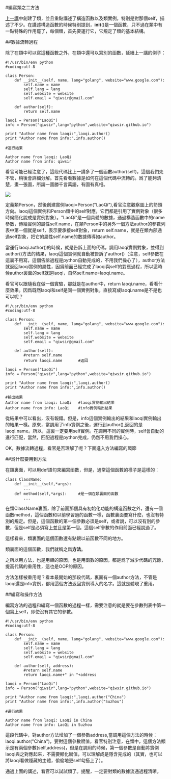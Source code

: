 #編寫類之二方法

[上一講](./217.md)中創建了類，並且重點講述了構造函數以及類實例，特別是對那個self，描述了不少。在講述構造函數的時候特別提到，__init__()是一個函數，只不過在類中有一點特殊的作用罷了，每個類，首先要運行它，它規定了類的基本結構。

##數據流轉過程

除了在類中可以寫這種函數之外，在類中還可以寫別的函數，延續上一講的例子：

	#!/usr/bin/env python
	#coding:utf-8

	class Person:
	    def __init__(self, name, lang="golang", website="www.google.com"):
	        self.name = name
	        self.lang = lang
	        self.website = website
	        self.email = "qiwsir@gmail.com"

	    def author(self):
	        return self.name

	laoqi = Person("LaoQi")
	info = Person("qiwsir",lang="python",website="qiwsir.github.io")

	print "Author name from laoqi:",laoqi.author()
	print "Author name from info:",info.author()

    #運行結果

	Author name from laoqi: LaoQi
	Author name from info: qiwsir

看官可能已經注意了，這段代碼比上一講多了一個函數author(self)，這個我們先不管，稍後會詳細分解。首先看看數據是如何在這個代碼中流轉的。爲了能夠清楚，畫一張圖，所謂一圖勝千言萬語，有圖有真相。

![](https://raw.githubusercontent.com/qiwsir/ITArticles/master/Pictures/21801.png)

定義類Person，然後創建實例laoqi=Person("LaoQi"),看官注意觀察圖上的箭頭方向。laoqi這個實例和Person類中的self對應，它們都是引用了實例對象（很多時候簡化說成是實例對象）。"LaoQi"是一個具體的數據，通過構造函數中的name參數，傳給實例的屬性self.name，在類Person中的另外一個方法author的參數列表中第一個就是self，表示要承接self對象，return self.name，就是在類內部通過self對象，把它的屬性self.name的數據傳導如author。

當運行laoqi.author()的時候，就是告訴上面的代碼，調用laoqi實例對象，並得到author()方法的結果，laoqi這個實例就自動被告訴了author()（注意，self參數在這裏不用寫，這個告訴過程是python自動完成的，不用我們操心了），author方法就返回laoqi實例的屬性，因爲前面已經完成了laoqi與self的對應過程，所以這時候author裏面的self就是laoqi，自然self.name=laoqi.name。

看官可以跟隨我在做一個實驗，那就是在author中，return laoqi.name，看看什麼效果。因爲既然laoqi和self是同一個實例對象，直接寫成laoqi.name是不是也可以呢？

    #!/usr/bin/env python
    #coding:utf-8

    class Person:
        def __init__(self, name, lang="golang", website="www.google.com"):
            self.name = name
            self.lang = lang
            self.website = website
            self.email = "qiwsir@gmail.com"

        def author(self):
            #return self.name
            return laoqi.name       #返回

    laoqi = Person("LaoQi")
    info = Person("qiwsir",lang="python",website="qiwsir.github.io")

    print "Author name from laoqi:",laoqi.author()
    print "Author name from info:",info.author()

    #輸出結果
    Author name from laoqi: LaoQi   #laoqi實例輸出結果
    Author name from info: LaoQi    #info實例輸出結果

從結果中可以看出，沒有報錯。但是，info這個實例輸出的結果和laoqi實例輸出的結果一樣。原來，當調用了info實例之後，運行到author(),返回的是laoqi.name。所以，這裏一定要用self實例。在調用不同的實例時，self會自動的進行匹配，當然，匹配過程是python完成，仍然不用我們操心。


OK，數據流轉過程，看官是否理解了呢？下面進入方法編寫的環節

##爲什麼要用到方法

在類裏面，可以用def語句來編寫函數，但是，通常這個函數的樣子是這樣的：

    class ClassName:
        def __init__(self,*args):
            ...
        def method(self,*args):     #是一個在類裏面的函數
            ...

在類ClassName裏面，除了前面那個具有初始化功能的構造函數之外，還有一個函數method，這個函數和以前學習過的函數一樣，函數裏面要寫什麼，也沒有特別的規定。但是，這個函數的第一個參數必須是self，或者說，可以沒有別的參數，但是self是必須寫上並且是第一個。這個self參數的作用前面已經說過了。

這樣看來，類裏面的這個函數還有點跟以前函數不同的地方。

類裏面的這個函數，我們就稱之爲**方法**。

之所以用方法，也是用類的原因，也是用函數的原因，都是爲了減少代碼的冗餘，提高代碼的重用性，這也是OOP的原因。

方法怎樣被重用呢？看本最開始的那段代碼，裏面有一個author方法，不管是laoqi還是info實例，都用這個方法返回實例導入的名字。這就是體現了重用。

##編寫和操作方法

編寫方法的過程和編寫一個函數的過程一樣，需要注意的就是要在參數列表中第一個寫上self，即使沒有其它的參數。

	#!/usr/bin/env python
	#coding:utf-8

	class Person:
	    def __init__(self, name, lang="golang", website="www.google.com"):
	        self.name = name
	        self.lang = lang
	        self.website = website
	        self.email = "qiwsir@gmail.com"

	    def author(self, address):
	        #return self.name
	        return laoqi.name+" in "+address

	laoqi = Person("LaoQi")
	info = Person("qiwsir",lang="python",website="qiwsir.github.io")

	print "Author name from laoqi:",laoqi.author("China")
	print "Author name from info:",info.author("Suzhou")

    #運行結果

    Author name from laoqi: LaoQi in China
	Author name from info: LaoQi in Suzhou

這段代碼中，對author方法增加了一個參數address,當調用這個方法的時候：laoqi.author("China")，要對這個參數賦值，看官特別注意，在類中，這個方法顯示是有兩個參數(self,address)，但是在調用的時候，第一個參數是自動將實例laoqi與之對應起來，不需要顯化賦值，可以理解成是隱含完成的（其實，也可以將laoqi看做隱藏的主體，偷偷地更self勾搭上了）。

通過上面的講述，看官可以試試類了。提醒，一定要對類的數據流通過程清晰。
